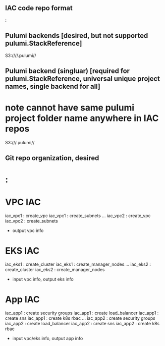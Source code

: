 


## IAC code repo format
  <git repo name> : <pulumi project folder>

## Pulumi backends [desired, but not supported pulumi.StackReference]
  S3://<bucket name>/<git repo name>/.pulumi/<pulumi project folder>/<pulumi stack>

## Pulumi backend (singluar) [required for pulumi.StackReference, universal unique project names, single backend for all]
# note cannot have same pulumi project folder name anywhere in IAC repos
  S3://<bucket name>/.pulumi/<pulumi project folder>/<pulumi stack>


## Git repo organization, desired
# <git repo name> : <pulumi project folder>

# VPC IAC 
iac_vpc1 : create_vpc
iac_vpc1 : create_subnets
...
iac_vpc2 : create_vpc
iac_vpc2 : create_subnets
- output vpc info

# EKS IAC
iac_eks1 : create_cluster
iac_eks1 : create_manager_nodes
...
iac_eks2 : create_cluster
iac_eks2 : create_manager_nodes
- input vpc info, output eks info

# App IAC
iac_app1 : create security groups
iac_app1 : create load_balancer
iac_app1 : create sns
iac_app1 : create k8s rbac
...
iac_app2 : create security groups
iac_app2 : create load_balancer
iac_app2 : create sns
iac_app2 : create k8s rbac
- input vpc/eks info, output app info
